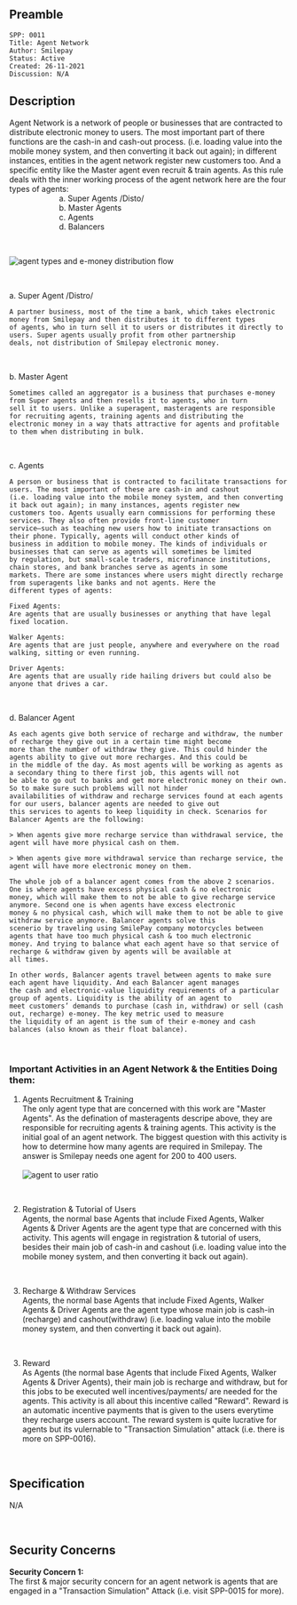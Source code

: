 ## Preamble

```
SPP: 0011
Title: Agent Network
Author: Smilepay
Status: Active
Created: 26-11-2021
Discussion: N/A
```

## Description
Agent Network is a network of people or businesses that are contracted to distribute electronic money to users. The most important part of there functions are the cash-in and cash-out process. (i.e. loading value into the mobile money system, and then converting it back out again); in different instances, entities in the agent network register new customers too. And a specific entity like the Master agent even recruit & train agents. As this rule deals with the inner working process of the agent network here are the four types of agents: <br /> 
&emsp; &emsp; &emsp; &emsp; &emsp; a. Super Agents /Disto/ <br />
&emsp; &emsp; &emsp; &emsp; &emsp; b. Master Agents <br />
&emsp; &emsp; &emsp; &emsp; &emsp; c. Agents <br />
&emsp; &emsp; &emsp; &emsp; &emsp; d. Balancers <br />

<br />

![agent types and e-money distribution flow](https://user-images.githubusercontent.com/57795945/143642259-5cbf0018-22bb-40d3-ba7c-94d60b083163.jpg)

<br />

a. Super Agent /Distro/ <br />
```
A partner business, most of the time a bank, which takes electronic money from Smilepay and then distributes it to different types 
of agents, who in turn sell it to users or distributes it directly to users. Super agents usually profit from other partnership 
deals, not distribution of Smilepay electronic money.
```

<br />

b. Master Agent <br />
```
Sometimes called an aggregator is a business that purchases e-money from Super agents and then resells it to agents, who in turn 
sell it to users. Unlike a superagent, masteragents are responsible for recruiting agents, training agents and distributing the 
electronic money in a way thats attractive for agents and profitable to them when distributing in bulk.
```

<br />

c. Agents <br />
```
A person or business that is contracted to facilitate transactions for users. The most important of these are cash-in and cashout 
(i.e. loading value into the mobile money system, and then converting it back out again); in many instances, agents register new 
customers too. Agents usually earn commissions for performing these services. They also often provide front-line customer 
service—such as teaching new users how to initiate transactions on their phone. Typically, agents will conduct other kinds of 
business in addition to mobile money. The kinds of individuals or businesses that can serve as agents will sometimes be limited 
by regulation, but small-scale traders, microfinance institutions, chain stores, and bank branches serve as agents in some 
markets. There are some instances where users might directly recharge from superagents like banks and not agents. Here the 
different types of agents:

Fixed Agents:
Are agents that are usually businesses or anything that have legal fixed location.

Walker Agents:
Are agents that are just people, anywhere and everywhere on the road walking, sitting or even running.

Driver Agents:
Are agents that are usually ride hailing drivers but could also be anyone that drives a car.
```

<br />

d. Balancer Agent <br />
```
As each agents give both service of recharge and withdraw, the number of recharge they give out in a certain time might become 
more than the number of withdraw they give. This could hinder the agents ability to give out more recharges. And this could be 
in the middle of the day. As most agents will be working as agents as a secondary thing to there first job, this agents will not 
be able to go out to banks and get more electronic money on their own. So to make sure such problems will not hinder 
availabilities of withdraw and recharge services found at each agents for our users, balancer agents are needed to give out 
this services to agents to keep liquidity in check. Scenarios for Balancer Agents are the following:

> When agents give more recharge service than withdrawal service, the agent will have more physical cash on them. 

> When agents give more withdrawal service than recharge service, the agent will have more electronic money on them.

The whole job of a balancer agent comes from the above 2 scenarios. One is where agents have excess physical cash & no electronic 
money, which will make them to not be able to give recharge service anymore. Second one is when agents have excess electronic 
money & no physical cash, which will make them to not be able to give withdraw service anymore. Balancer agents solve this 
scenerio by traveling using SmilePay company motorcycles between agents that have too much physical cash & too much electronic 
money. And trying to balance what each agent have so that service of recharge & withdraw given by agents will be available at 
all times. 

In other words, Balancer agents travel between agents to make sure each agent have liquidity. And each Balancer agent manages 
the cash and electronic-value liquidity requirements of a particular group of agents. Liquidity is the ability of an agent to 
meet customers’ demands to purchase (cash in, withdraw) or sell (cash out, recharge) e-money. The key metric used to measure 
the liquidity of an agent is the sum of their e-money and cash balances (also known as their float balance).
```

<br />

### Important Activities in an Agent Network & the Entities Doing them:

1. Agents Recruitment & Training <br />
The only agent type that are concerned with this work are "Master Agents". As the defination of masteragents descripe above, they are responsible for recruiting agents & training agents. This activity is the initial goal of an agent network. The biggest question with this activity is how to determine how many agents are required in Smilepay. The answer is Smilepay needs one agent for 200 to 400 users. <br /> <br />
![agent to user ratio](https://user-images.githubusercontent.com/57795945/143642527-de16e518-2201-4c97-b8e1-dd0ce72430ea.png)

<br />

2. Registration & Tutorial of Users <br />
Agents, the normal base Agents that include Fixed Agents, Walker Agents & Driver Agents are the agent type that are concerned with this activity. This agents will engage in registration & tutorial of users, besides their main job of cash-in and cashout (i.e. loading value into the mobile money system, and then converting it back out again).

<br />

3. Recharge & Withdraw Services <br />
Agents, the normal base Agents that include Fixed Agents, Walker Agents & Driver Agents are the agent type whose main job is cash-in (recharge) and cashout(withdraw) (i.e. loading value into the mobile money system, and then converting it back out again).

<br />

3. Reward <br />
As Agents (the normal base Agents that include Fixed Agents, Walker Agents & Driver Agents), their main job is recharge and withdraw, but for this jobs to be executed well incentives/payments/ are needed for the agents. This activity is all about this incentive called "Reward". Reward is an automatic incentive payments that is given to the users everytime they recharge users account. The reward system is quite lucrative for agents but its vulernable to "Transaction Simulation" attack (i.e. there is more on SPP-0016).

<br />

## Specification
N/A

<br />

## Security Concerns
**Security Concern 1:** <br />
The first & major security concern for an agent network is agents that are engaged in a "Transaction Simulation" Attack (i.e. visit SPP-0015 for more).
